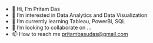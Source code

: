 - 👋 Hi, I’m Pritam Das
- 👀 I’m interested in Data Analytics and Data Visualization
- 🌱 I’m currently learning Tableau, PowerBI, SQL
- 💞️ I’m looking to collaborate on ...
- 📫 How to reach me pritambasudas@gmail.com

<!---
pritambasudas/pritambasudas is a ✨ special ✨ repository because its `README.md` (this file) appears on your GitHub profile.
You can click the Preview link to take a look at your changes.
--->
